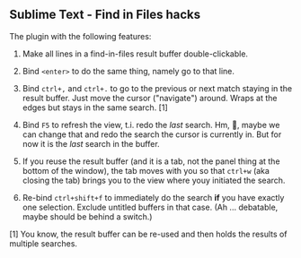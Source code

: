 ## Sublime Text - Find in Files hacks

The plugin with the following features:

1. Make all lines in a find-in-files result buffer double-clickable.

2. Bind `<enter>` to do the same thing, namely go to that line.

3. Bind `ctrl+,` and `ctrl+.` to go to the previous or next match staying in the
result buffer. Just move the cursor ("navigate") around. Wraps at the edges but
stays in the same search. [1]

4. Bind `F5` to refresh the view, t.i. redo the _last_ search. Hm, :thinking:,
maybe we can change that and redo the search the cursor is currently in. But
for now it is the _last_ search in the buffer.

5. If you reuse the result buffer (and it is a tab, not the panel thing at the
bottom of the window), the tab moves with you so that `ctrl+w` (aka closing the
tab) brings you to the view where youy initiated the search.

6. Re-bind `ctrl+shift+f` to immediately do the search **if** you have exactly
one selection. Exclude untitled buffers in that case. (Ah ... debatable, maybe
should be behind a switch.)

[1] You know, the result buffer can be re-used and then holds the results of
multiple searches.
